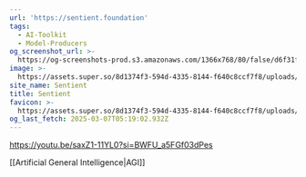 ```yaml
---
url: 'https://sentient.foundation'
tags:
  - AI-Toolkit
  - Model-Producers
og_screenshot_url: >-
  https://og-screenshots-prod.s3.amazonaws.com/1366x768/80/false/d6f31fc3af970c2b6d3f9d08130d76392a560a32f16beafb12bd8afde9d4b758.jpeg
image: >-
  https://assets.super.so/8d1374f3-594d-4335-8144-f640c8ccf7f8/uploads/cover/0c89c4e0-9af3-4e4b-a598-094e74ad4549.png
site_name: Sentient
title: Sentient
favicon: >-
  https://assets.super.so/8d1374f3-594d-4335-8144-f640c8ccf7f8/uploads/favicon/e30dd467-a2cf-4a9e-b86e-8d72fe23a00f.png
og_last_fetch: 2025-03-07T05:19:02.932Z
---
```


https://youtu.be/saxZ1-11YL0?si=BWFU_a5FGf03dPes

[[Artificial General Intelligence|AGI]]
